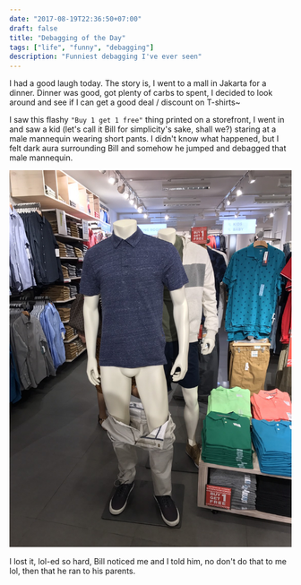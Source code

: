 ```yaml
---
date: "2017-08-19T22:36:50+07:00"
draft: false
title: "Debagging of the Day"
tags: ["life", "funny", "debagging"]
description: "Funniest debagging I've ever seen"
---
```


I had a good laugh today. The story is, I went to a mall in Jakarta for a dinner.
Dinner was good, got plenty of carbs to spent, I decided to look around and see
if I can get a good deal / discount on T-shirts~

I saw this flashy `"Buy 1 get 1 free"` thing printed on a storefront,
I went in and saw a kid (let's call it Bill for simplicity's sake, shall we?)
staring at a male mannequin wearing short pants. I didn't know what happened, but I felt
dark aura surrounding Bill and somehow he jumped and debagged that male mannequin.

<div class="image-container">
  <img
    src="/assets/images/life/funny/debagging-of-the-day/debagged-mannequin.jpg"
    alt="Debagged Mannequin"
    class="medium-size">
</div>

I lost it, lol-ed so hard, Bill noticed me and I told him, no don't do that to me lol,
then that he ran to his parents.
